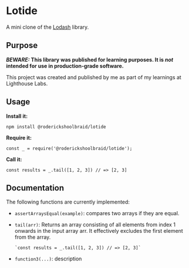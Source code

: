 # Lotide

A mini clone of the [Lodash](https://lodash.com) library.

## Purpose

**_BEWARE:_ This library was published for learning purposes. It is _not_ intended for use in production-grade software.**

This project was created and published by me as part of my learnings at Lighthouse Labs. 

## Usage

**Install it:**

`npm install @roderickshoolbraid/lotide`

**Require it:**

`const _ = require('@roderickshoolbraid/lotide');`

**Call it:**

`const results = _.tail([1, 2, 3]) // => [2, 3]`

## Documentation

The following functions are currently implemented:

* `assertArraysEqual(example)`: compares two arrays if they are equal.



* `tail(arr)`: Returns an array consisting of all elements from index 1 onwards in the input array arr. 
              It effectively excludes the first element from the array.

      `const results = _.tail([1, 2, 3]) // => [2, 3]`





* `function3(...)`: description